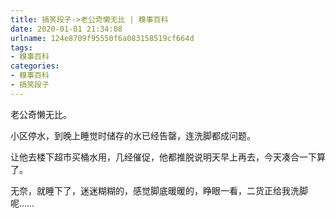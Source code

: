 ```yaml
---
title: 搞笑段子->老公奇懒无比 | 糗事百科
date: 2020-01-01 21:34:08
urlname: 124e8709f95550f6a083158519cf664d
tags: 
- 糗事百科
categories:
- 糗事百科
- 搞笑段子
---
```

老公奇懒无比。

小区停水，到晚上睡觉时储存的水已经告罄，连洗脚都成问题。

让他去楼下超市买桶水用，几经催促，他都推脱说明天早上再去，今天凑合一下算了。

无奈，就睡下了，迷迷糊糊的，感觉脚底暖暖的，睁眼一看，二货正给我洗脚呢……


